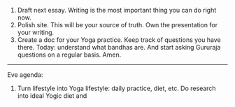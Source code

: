 1. Draft next essay. Writing is the most important thing you can do right now.
2. Polish site. This will be your source of truth. Own the presentation for your writing.
3. Create a doc for your Yoga practice. Keep track of questions you have there. Today: understand what bandhas are. And start asking Gururaja questions on a regular basis. Amen.

---

Eve agenda:
1. Turn lifestyle into Yoga lifestyle: daily practice, diet, etc. Do research into ideal Yogic diet and 

